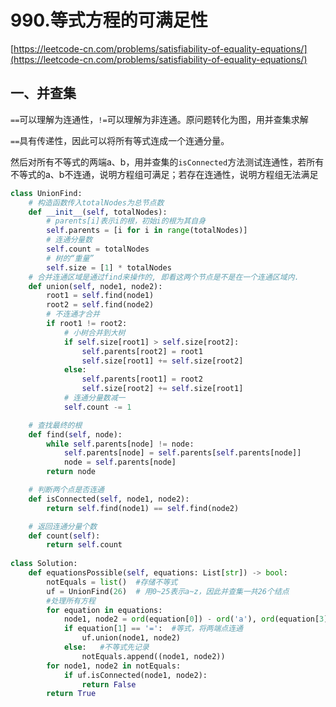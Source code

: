 # 990.等式方程的可满足性

[https://leetcode-cn.com/problems/satisfiability-of-equality-equations/](https://leetcode-cn.com/problems/satisfiability-of-equality-equations/)

## 一、并查集

 `==`可以理解为连通性，`!=`可以理解为非连通。原问题转化为图，用并查集求解

`==`具有传递性，因此可以将所有等式连成一个连通分量。

然后对所有不等式的两端a、b，用并查集的`isConnected`方法测试连通性，若所有不等式的a、b不连通，说明方程组可满足；若存在连通性，说明方程组无法满足


```python
class UnionFind:
    # 构造函数传入totalNodes为总节点数
    def __init__(self, totalNodes):
        # parents[i]表示i的根，初始i的根为其自身
        self.parents = [i for i in range(totalNodes)]
        # 连通分量数
        self.count = totalNodes
        # 树的“重量”
        self.size = [1] * totalNodes
    # 合并连通区域是通过find来操作的, 即看这两个节点是不是在一个连通区域内.
    def union(self, node1, node2):
        root1 = self.find(node1)
        root2 = self.find(node2)
        # 不连通才合并
        if root1 != root2:
          	# 小树合并到大树
            if self.size[root1] > self.size[root2]:
                self.parents[root2] = root1
                self.size[root1] += self.size[root2]
            else:
                self.parents[root1] = root2
                self.size[root2] += self.size[root1]
            # 连通分量数减一
            self.count -= 1

    # 查找最终的根
    def find(self, node):
        while self.parents[node] != node:
            self.parents[node] = self.parents[self.parents[node]]
            node = self.parents[node]
        return node

    # 判断两个点是否连通
    def isConnected(self, node1, node2):
        return self.find(node1) == self.find(node2)

    # 返回连通分量个数
    def count(self):
        return self.count
        
class Solution:
    def equationsPossible(self, equations: List[str]) -> bool:
        notEquals = list()	#存储不等式
        uf = UnionFind(26)	# 用0~25表示a~z，因此并查集一共26个结点
        #处理所有方程
        for equation in equations:   
            node1, node2 = ord(equation[0]) - ord('a'), ord(equation[3]) - ord('a')
            if equation[1] == '=':	#等式，将两端点连通
                uf.union(node1, node2)
            else:	#不等式先记录
                notEquals.append((node1, node2))
        for node1, node2 in notEquals:
            if uf.isConnected(node1, node2):
                return False
        return True

```

